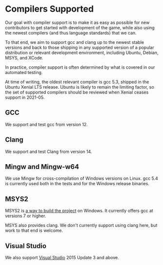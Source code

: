 # Compilers Supported

Our goal with compiler support is to make it as easy as possible for new contributors to get started
with development of the game, while also using the newest compilers (and thus language standards)
that we can.

To that end, we aim to support gcc and clang up to the newest stable versions and back to those
shipping in any supported version of a popular distribution or relevant development environment,
including Ubuntu, Debian, MSYS, and XCode.

In practice, compiler support is often determined by what is covered in our automated testing.

At time of writing, the oldest relevant compiler is gcc 5.3, shipped in the Ubuntu Xenial LTS
release. Ubuntu is likely to remain the limiting factor, so the set of supported compilers should be
reviewed when Xenial ceases support in 2021-05.

## GCC

We support and test gcc from version 12.

## Clang

We support and test Clang from version 14.

## Mingw and Mingw-w64

We use Mingw for cross-compilation of Windows versions on Linux. gcc 5.4 is currently used both in
the tests and for the Windows release binaries.

## MSYS2

MSYS2 is [a way to build the project](COMPILING-MSYS.md) on Windows. It currently offers gcc at
versions 7 or higher.

MSYS also provides clang. We don't currently support using clang here, but work to that end is
welcome.

## Visual Studio

We also support [Visual Studio](COMPILING-VS-VCPKG.md) 2015 Update 3 and above.
